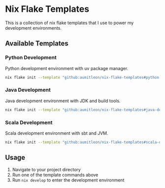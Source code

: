 # Nix Flake Templates

This is a collection of nix flake templates that I use to power my development environments.

## Available Templates

### Python Development
Python development environment with uv package manager.

```bash
nix flake init --template "github:aumitleon/nix-flake-templates#python-dev"
```

### Java Development
Java development environment with JDK and build tools.

```bash
nix flake init --template "github:aumitleon/nix-flake-templates#java-dev"
```

### Scala Development
Scala development environment with sbt and JVM.

```bash
nix flake init --template "github:aumitleon/nix-flake-templates#scala-dev"
```

## Usage

1. Navigate to your project directory
2. Run one of the template commands above
3. Run `nix develop` to enter the development environment

